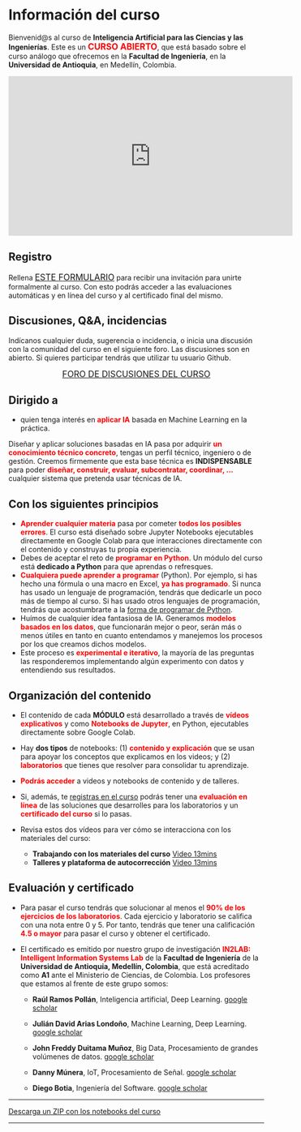 # Información del curso

Bienvenid@s al curso de **Inteligencia Artificial para las Ciencias y las Ingenierías**. Este es un <big><font color='red'>**CURSO ABIERTO**</font></big>, que está basado sobre el curso análogo que ofrecemos en la **Facultad de Ingeniería**, en la **Universidad de Antioquia**, en Medellín, Colombia.

<center>
<iframe width="560" height="315"
src="https://www.youtube.com/embed/7zkdXumgkVk" 
frameborder="0" 
allow="accelerometer; autoplay; encrypted-media; gyroscope; picture-in-picture" 
allowfullscreen></iframe>
</center>

## Registro

Rellena <big>[ESTE FORMULARIO](https://m5knaekxo6.execute-api.us-west-2.amazonaws.com/dev-v0001/rlxmooc/web/request_invitation/ai4eng.v1/open)</big> para recibir una invitación para unirte formalmente al curso. Con esto podrás acceder a las evaluaciones automáticas y en línea del curso y al certificado final del mismo.

## Discusiones, Q&A, incidencias

Indícanos cualquier duda, sugerencia o incidencia, o inicia una discusión con la comunidad del curso en el siguiente foro. Las discusiones son en abierto. Si quieres participar tendrás que utilizar tu usuario Github.

<center><big><a href="https://github.com/rramosp/ai4eng.v1/discussions">FORO DE DISCUSIONES DEL CURSO</a></big></center>


## Dirigido a
- quien tenga interés en <font color="red">**aplicar IA**</font> basada en Machine Learning en la práctica.


Diseñar y aplicar soluciones basadas en IA pasa por adquirir <font color="red">**un conocimiento técnico concreto**</font>, tengas un perfil técnico, ingeniero o de gestión. Creemos firmemente que esta base técnica es **INDISPENSABLE** para poder <font color="red">**diseñar, construir, evaluar, subcontratar, coordinar, ...**</font> cualquier sistema que pretenda usar técnicas de IA.
 

## Con los siguientes principios

- <font color="red">**Aprender cualquier materia**</font> pasa por cometer <font color="red">**todos los posibles errores**</font>. El curso está diseñado sobre Jupyter Notebooks ejecutables directamente en Google Colab para que interacciones directamente con el contenido y construyas tu propia experiencia.
- Debes de aceptar el reto de <font color="red">**programar en Python**</font>. Un módulo del curso está **dedicado a Python** para que aprendas o refresques.
- <font color="red">**Cualquiera puede aprender a programar**</font> (Python). Por ejemplo, si has hecho una fórmula o una macro en Excel, <font color="red">**ya has programado**</font>. Si nunca has usado un lenguaje de programación, tendrás que dedicarle un poco más de tiempo al curso. Si has usado otros lenguajes de programación, tendrás que acostumbrarte a la [forma de programar de Python](https://www.houseofbots.com/news-detail/12008-1-some-features-which-will-make-python-different-from-other-programming-languages).
- Huímos de cualquier idea fantasiosa de IA.  Generamos <font color="red">**modelos basados en los datos**</font>, que funcionarán mejor o peor, serán más o menos útiles en tanto en cuanto entendamos y manejemos los procesos por los que creamos dichos modelos.
- Este proceso es <font color="red">**experimental e iterativo**</font>, la mayoría de las preguntas las responderemos implementando algún experimento con datos y entendiendo sus resultados.

## Organización del contenido

- El contenido de cada **MÓDULO** está desarrollado a través de <font color='red'>**vídeos explicativos**</font> y como <font color="red">**Notebooks de Jupyter**</font>, en Python, ejecutables directamente sobre Google Colab.

- Hay **dos tipos** de notebooks: (1) <font color='red'>**contenido y explicación**</font> que se usan para apoyar los conceptos que explicamos en los videos; y (2) <font color='red'>**laboratorios**</font> que tienes que resolver para consolidar tu aprendizaje.

- <font color="red">**Podrás acceder**</font> a videos y notebooks de contenido y de talleres.

- Si, además, te [registras en el curso](https://forms.gle/ZbQBr2chpoEV2KD2A) podrás tener una <font color='red'>**evaluación en línea**</font> de las soluciones que desarrolles para los laboratorios y un <font color='red'>**certificado del curso**</font> si lo pasas.
- Revisa estos dos vídeos para ver cómo se interacciona con los materiales del curso:
    - **Trabajando con los materiales del curso** [Video 13mins](https://youtu.be/Rg0_9EBtUIc) 
    - **Talleres y plataforma de autocorrección** [Video 13mins](https://youtu.be/eISlF6k0y58)

## Evaluación y certificado


- Para pasar el curso tendrás que solucionar al menos el <font color='red'>**90% de los ejercicios de los laboratorios**</font>. Cada ejercicio y laboratorio se califica con una nota entre 0 y 5. Por tanto, tendrás que tener una calificación <font color="red">**4.5 o mayor**</font> para pasar el curso y obtener el certificado.


- El certificado es emitido por nuestro grupo de investigación <font color='red'>**IN2LAB: Intelligent Information Systems Lab**</font> de la **Facultad de Ingeniería** de la **Universidad de Antioquia, Medellín, Colombia**, que está acreditado como **A1** ante el Ministerio de Ciencias, de Colombia. Los profesores que estamos al frente de este grupo somos:

    - **Raúl Ramos Pollán**, Inteligencia artificial, Deep Learning. [google scholar](https://scholar.google.com/citations?user=QObKt9IAAAAJ&hl=en&oi=ao)

    - **Julián David Arias Londoño**, Machine Learning, Deep Learning. [google scholar](https://scholar.google.com/citations?hl=en&user=ZTdSU3wAAAAJ)

    - **John Freddy Duitama Muñoz**, Big Data, Procesamiento de grandes volúmenes de datos. [google scholar](https://scholar.google.com/citations?user=fDtlxaYAAAAJ&hl=en&oi=ao)

    - **Danny Múnera**, IoT, Procesamiento de Señal. [google scholar](https://scholar.google.com/citations?hl=en&user=lD1OxT0AAAAJ)

    - **Diego Botia**, Ingeniería del Software. [google scholar](https://scholar.google.com/citations?hl=en&user=wzUb7TAAAAAJ)


----

[Descarga un ZIP con los notebooks del curso](https://github.com/rramosp/ai4eng.v1/archive/main.zip)

----

